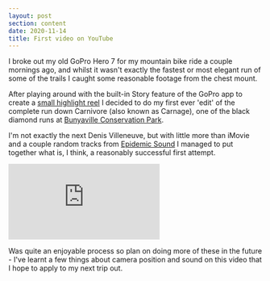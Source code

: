 ```yaml
---
layout: post
section: content
date: 2020-11-14
title: First video on YouTube
---
```


I broke out my old GoPro Hero 7 for my mountain bike ride a couple mornings ago, and whilst it wasn't exactly the fastest or most elegant run of some of the trails I caught some reasonable footage from the chest mount.

After playing around with the built-in Story feature of the GoPro app to create a [small highlight reel](https://www.instagram.com/p/CHg6GlKFP7q/) I decided to do my first ever 'edit' of the complete run down Carnivore (also known as Carnage), one of the black diamond runs at [Bunyaville Conservation Park](https://www.trailforks.com/region/bunyaville-conservation-park/).

I'm not exactly the next Denis Villeneuve, but with little more than iMovie and a couple random tracks from [Epidemic Sound](https://www.epidemicsound.com) I managed to put together what is, I think, a reasonably successful first attempt.

<div class="ratio ratio-16x9 mb-4">
<iframe class="embed-responsive-item" src="https://www.youtube.com/embed/eVzkQg0zF0w" frameborder="0" allow="accelerometer; autoplay; clipboard-write; encrypted-media; gyroscope; picture-in-picture" allowfullscreen></iframe>
</div>

Was quite an enjoyable process so plan on doing more of these in the future - I've learnt a few things about camera position and sound on this video that I hope to apply to my next trip out.
